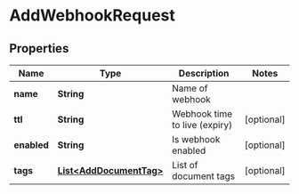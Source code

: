 

# AddWebhookRequest


## Properties

| Name | Type | Description | Notes |
|------------ | ------------- | ------------- | -------------|
|**name** | **String** | Name of webhook |  |
|**ttl** | **String** | Webhook time to live (expiry) |  [optional] |
|**enabled** | **String** | Is webhook enabled |  [optional] |
|**tags** | [**List&lt;AddDocumentTag&gt;**](AddDocumentTag.md) | List of document tags |  [optional] |



